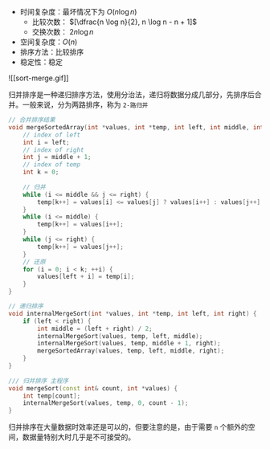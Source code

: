 - 时间复杂度：最坏情况下为 $O(n \log n)$
	- 比较次数： $[\dfrac{n \log n}{2}, n \log n - n + 1]$
	- 交换次数： $2n \log n$
- 空间复杂度：$O(n)$
- 排序方法：比较排序
- 稳定性：稳定

![[sort-merge.gif]]

归并排序是一种递归排序方法，使用分治法，递归将数据分成几部分，先排序后合并。一般来说，分为两路排序，称为 `2-路归并`

```cpp
// 合并排序结果
void mergeSortedArray(int *values, int *temp, int left, int middle, int right) {  
    // index of left  
    int i = left;  
    // index of right  
    int j = middle + 1;  
    // index of temp  
    int k = 0;  
  
    // 归并  
    while (i <= middle && j <= right) {  
        temp[k++] = values[i] <= values[j] ? values[i++] : values[j++];  
    }  
    while (i <= middle) {  
        temp[k++] = values[i++];  
    }  
    while (j <= right) {  
        temp[k++] = values[j++];  
    }  
    // 还原  
    for (i = 0; i < k; ++i) {  
        values[left + i] = temp[i];  
    }  
}

// 递归排序
void internalMergeSort(int *values, int *temp, int left, int right) {  
    if (left < right) {  
        int middle = (left + right) / 2;  
        internalMergeSort(values, temp, left, middle);  
        internalMergeSort(values, temp, middle + 1, right);  
        mergeSortedArray(values, temp, left, middle, right);  
    }  
}  
  
/// 归并排序 主程序
void mergeSort(const int& count, int *values) {  
    int temp[count];  
    internalMergeSort(values, temp, 0, count - 1);  
}
```

归并排序在大量数据时效率还是可以的，但要注意的是，由于需要 `n` 个额外的空间，数据量特别大时几乎是不可接受的。
